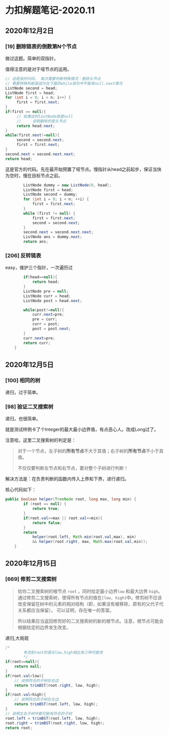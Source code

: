 # 力扣解题笔记-2020.11

## 2020年12月2日

### [19] 删除链表的倒数第N个节点

做过这题。简单的双指针。

值得注意的是对于哑节点的运用。



```java
// 这是我的代码， 每次需要判断特殊情况：删除头节点
// 需要特殊判断是因为在下面的while语句中不能有null.next情况
ListNode second = head;
ListNode first = head;
for (int i = 0; i < n; i++) {
     first = first.next;
}
if(first == null){
     // 如果这时lastNode就是null
     //     说明删除的是头节点
     return head.next;
}
while(first.next!=null){
     second = second.next;
     first = first.next;
}
second.next = second.next.next;
return head;
```

这是官方的代码。先在最开始预置了哑节点。慢指针从head之前起步，保证当快为空时，慢在目标节点之前。

```java
		ListNode dummy = new ListNode(0, head);
        ListNode first = head;
        ListNode second = dummy;
        for (int i = 0; i < n; ++i) {
            first = first.next;
        }
        while (first != null) {
            first = first.next;
            second = second.next;
        }
        second.next = second.next.next;
        ListNode ans = dummy.next;
        return ans;
```

### [206] 反转链表

easy，维护三个指针，一次遍历过

```java
		if(head==null){
            return head;
        }
        ListNode pre = null;
        ListNode curr = head;
        ListNode post = head.next;

        while(post!=null){
            curr.next=pre;
            pre = curr;
            curr = post;
            post = post.next;
        }
        curr.next=pre;
        return curr;
    }
```

## 2020年12月5日

### [100] 相同的树

递归，过于简单。

### [98] 验证二叉搜索树

递归，也很简单。

就是测试样例卡了个Integer的最大最小边界值，有点恶心人。改成Long过了。

注意哈，这里二叉搜索树的判定是：

> 对于一个节点，左子树的**所有节点**不大于其值；右子树的**所有节点**不小于其值。
>
> 不仅仅要判断左节点和右节点，要对整个子树进行判断！

解决方法是：在负责判断的函数内传入上界和下界，进行递归。

核心代码如下：

```java
public boolean helper(TreeNode root, long max, long min) {
        if (root == null) {
            return true;
        }
        if(root.val>=max || root.val<=min){
            return false;
        }
        return 
            helper(root.left, Math.min(root.val,max), min) 
            && helper(root.right, max, Math.max(root.val,min));
    }
```

## 2020年12月15日

### [669] 修剪二叉搜索树

> 给你二叉搜索树的根节点 `root` ，同时给定最小边界`low` 和最大边界 `high`。通过修剪二叉搜索树，使得所有节点的值在`[low, high]`中。修剪树不应该改变保留在树中的元素的相对结构（即，如果没有被移除，原有的父代子代关系都应当保留）。 可以证明，存在唯一的答案。
>
> 所以结果应当返回修剪好的二叉搜索树的新的根节点。注意，根节点可能会根据给定的边界发生改变。

递归,大局观

```java
/*
        考虑到root的值与low,high相比有三种可能性
        */
if(root==null){
    return null;
}
if(root.val<low){
    // 说明符合的子树在右边
    return trimBST(root.right, low, high);
}
if(root.val>high){
    // 说明符合的子树在左边
    return trimBST(root.left, low, high);
}
// 说明左右子树中都可能有符合的子树
root.left = trimBST(root.left, low, high);
root.right = trimBST(root.right, low, high);
return root;
```

